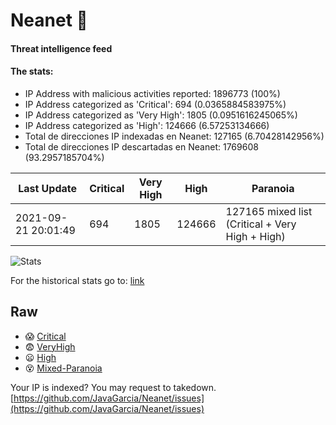 # Neanet :hocho:
#### Threat intelligence feed
#### The stats:

- IP Address with malicious activities reported: 1896773 (100%)
- IP Address categorized as 'Critical':  694 (0.0365884583975%)
- IP Address categorized as 'Very High':  1805 (0.0951616245065%)
- IP Address categorized as 'High':  124666 (6.57253134666)
- Total de direcciones IP indexadas en Neanet:  127165 (6.70428142956%)
- Total de direcciones IP descartadas en Neanet:  1769608 (93.2957185704%)

| Last Update | Critical | Very High | High | Paranoia |
| --- | --- | --- | --- | --- |
| 2021-09-21 20:01:49 | 694 | 1805 | 124666 | 127165 mixed list (Critical + Very High + High)|

![Stats](https://docs.google.com/spreadsheets/d/e/2PACX-1vSnaNMIXVabIpDJjufMlzH7poXnshF3mgd8Is1g9ytUEzVsP5my4Trn8f-xkoLLQ38xpL3HtmUexLo6/pubchart?oid=501124687&format=image)

For the historical stats go to: [link](/stats.csv)
## Raw
- :scream: [Critical](https://raw.githubusercontent.com/JavaGarcia/Neanet/master/blacklists/neanet_critical.txt)
- :fearful: [VeryHigh](https://raw.githubusercontent.com/JavaGarcia/Neanet/master/blacklists/neanet_veryHigh.txtt)
- :frowning: [High](https://raw.githubusercontent.com/JavaGarcia/Neanet/master/blacklists/neanet_high.txt)
- :dizzy_face: [Mixed-Paranoia](https://raw.githubusercontent.com/JavaGarcia/Neanet/master/blacklists/neanet_all.txt)


Your IP is indexed? You may request to takedown. [https://github.com/JavaGarcia/Neanet/issues](https://github.com/JavaGarcia/Neanet/issues)


































































































































































































































































































































































































































































































































































































































































































































































































































































































































































































































































































































































































































































































































































































































































































































































































































































































































































































































































































































































































































































































































































































































































































































































































































































































































































































































































































































































































































































































































































































































































































































































































































































































































































































































































































































































































































































































































































































































































































































































































































































































































































































































































































































































































































































































































































































































































































































































































































































































































































































































































































































































































































































































































































































































































































































































































































































































































































































































































































































































































































































































































































































































































































































































































































































































































































































































































































































































































































































































































































































































































































































































































































































































































































































































































































































































































































































































































































































































































































































































































































































































































































































































































































































































































































































































































































































































































































































































































































































































































































































































































































































